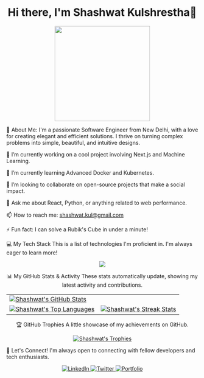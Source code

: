 <!--
Hi there! Thanks for using this template.
To make it your own, you'll need to replace the following placeholders:

YourUsername with your actual GitHub username.

Your Name with your name.

Your Role with what you do (e.g., "Full-Stack Developer", "Data Scientist").

Your Location with where you're based.

The "About Me" section with your own details.

The social media links with your profiles.

You can customize the themes for the stats cards. Find more themes here:

Stats & Languages: https://www.google.com/search?q=https://github.com/anuraghazra/github-readme-stats/blob/master/themes/README.md

Streak: https://www.google.com/search?q=https://github.com/DenverCoder1/github-readme-streak-stats%23themes
-->

<h1 align="center">
Hi there, I'm Shashwat Kulshrestha👋
</h1>

<p align="center">
<a href="https://github.com/shashwatkul">
<!-- You can find more cool GIFs at https://giphy.com/ -->
<img src="https://media4.giphy.com/media/v1.Y2lkPTc5MGI3NjExYjA0aHk3a3lsM3AzeHo3anNtNGw2M3BxeGJqNjhoMmttdjNnMmQwbiZlcD12MV9pbnRlcm5hbF9naWZfYnlfaWQmY3Q9Zw/efekGoJMGlbpolOC1F/giphy.gif" width="250">
</a>
</p>

🚀 About Me: 
I'm a passionate Software Engineer from New Delhi, with a love for creating elegant and efficient solutions. I thrive on turning complex problems into simple, beautiful, and intuitive designs.

🔭 I’m currently working on a cool project involving Next.js and Machine Learning.

🌱 I’m currently learning Advanced Docker and Kubernetes.

👯 I’m looking to collaborate on open-source projects that make a social impact.

💬 Ask me about React, Python, or anything related to web performance.

📫 How to reach me: shashwat.kul@gmail.com

⚡ Fun fact: I can solve a Rubik's Cube in under a minute!

💻 My Tech Stack
This is a list of technologies I'm proficient in. I'm always eager to learn more!

<p align="center">
  <a href="https://skillicons.dev">
    <img src="https://skillicons.dev/icons?i=py,java,c,fastapi,html,css,tailwind,js,react,nodejs,mysql,postgres,docker,git,github,netlify,bash,discord,vscode,figma&theme=light" />
  </a>
</p>

<div align="center">

📊 My GitHub Stats & Activity
These stats automatically update, showing my latest activity and contributions.

</div>

<table align="center">
<!-- First Row: Main Stats Card -->
<tr>
<td colspan="2">
<a href="https://github.com/anuraghazra/github-readme-stats">
<img
align="center"
src="https://github-readme-stats.vercel.app/api?username=shashwatkul&theme=tokyonight&show_icons=true"
alt="Shashwat's GitHub Stats"
/>
</a>
</td>
</tr>
<!-- Second Row: Top Languages and Streak Cards -->
<tr>
<td>
<a href="https://github.com/anuraghazra/github-readme-stats">
<img
align="center"
src="https://github-readme-stats.vercel.app/api/top-langs/?username=shashwatkul&theme=tokyonight&show_icons=true"
alt="Shashwat's Top Languages"
/>
</a>
</td>
<td>
<a href="https://github.com/DenverCoder1/github-readme-streak-stats">
<img
align="center"
src="https://streak-stats.demolab.com/?user=shashwatkul&theme=tokyonight&show_icons=true"
alt="Shashwat's Streak Stats"
/>
</a>
</td>
</tr>
</table>

<div align="center">

🏆 GitHub Trophies
A little showcase of my achievements on GitHub.

</div>

<p align="center">
<a href="https://github.com/ryo-ma/github-profile-trophy">
<img
src="https://github-profile-trophy.vercel.app/?username=shashwatkul&theme=tokyonight&show_icons=true"
alt="Shashwat's Trophies"
/>
</a>
</p>

🤝 Let's Connect!
I'm always open to connecting with fellow developers and tech enthusiasts.

<p align="center">
<a href="https://www.linkedin.com/in/https://www.linkedin.com/in/shashwat-kulshrestha-380640218/" target="_blank">
<img src="https://img.shields.io/badge/LinkedIn-0077B5?style=for-the-badge&logo=linkedin&logoColor=white" alt="LinkedIn"/>
</a>
<a href="https://twitter.com/your-twitter-handle" target="_blank">
<img src="https://img.shields.io/badge/X-000000?style=for-the-badge&logoColor=white" alt="Twitter"/>
</a>
<a href="https://shashwatkul.github.io/" target="_blank">
<img src="https://img.shields.io/badge/Portfolio-333333?style=for-the-badge&logoColor=white" alt="Portfolio"/>
</a>
</p>
